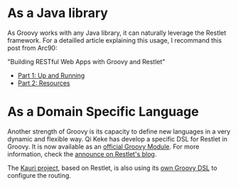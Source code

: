 # As a Java library

As Groovy works with any Java library, it can naturally leverage the
Restlet framework. For a detailled article explaining this usage, I
recommand this post from Arc90:

"Building RESTful Web Apps with Groovy and Restlet"

-   [Part 1: Up and
    Running](http://blog.arc90.com/2008/06/04/building-restful-web-apps-with-groovy-and-restlet-part-1-up-and-running/)
-   [Part 2:
    Resources](http://blog.arc90.com/2008/06/13/building-restful-web-apps-with-groovy-and-restlet-part-2-resources/)

# As a Domain Specific Language

Another strength of Groovy is its capacity to define new languages in a
very dynamic and flexible way. Qi Keke has develop a specific DSL for
Restlet in Groovy. It is now available as an [official Groovy
Module](http://docs.codehaus.org/display/GROOVY/GroovyRestlet).
For more information, check the [announce on Restlet's
blog](http://blog.restlet.com/2008/02/29/groovy-dsl-available-for-restlet/).

The [Kauri
project](http://kauriproject.org/),
based on Restlet, is also using its [own Groovy
DSL](http://docs.ngdata.com/kauri-docs-0_4/307-kauri.html#Routingandresourceclasses)
to configure the routing.
